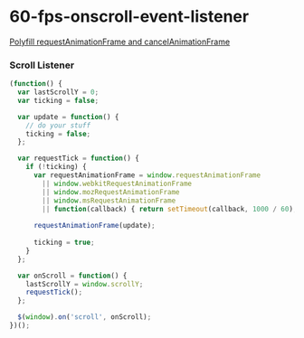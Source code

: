 # 60-fps-onscroll-event-listener

[Polyfill requestAnimationFrame and cancelAnimationFrame](https://github.com/webdeveric/animation-frame-polyfill)

### Scroll Listener
```javascript
(function() {
  var lastScrollY = 0;
  var ticking = false;

  var update = function() {
    // do your stuff
    ticking = false;
  };

  var requestTick = function() {
    if (!ticking) {
      var requestAnimationFrame = window.requestAnimationFrame
        || window.webkitRequestAnimationFrame
        || window.mozRequestAnimationFrame
        || window.msRequestAnimationFrame
        || function(callback) { return setTimeout(callback, 1000 / 60); };
    
      requestAnimationFrame(update);
      
      ticking = true;
    }
  };

  var onScroll = function() {
    lastScrollY = window.scrollY;
    requestTick();
  };

  $(window).on('scroll', onScroll);
})();
```
